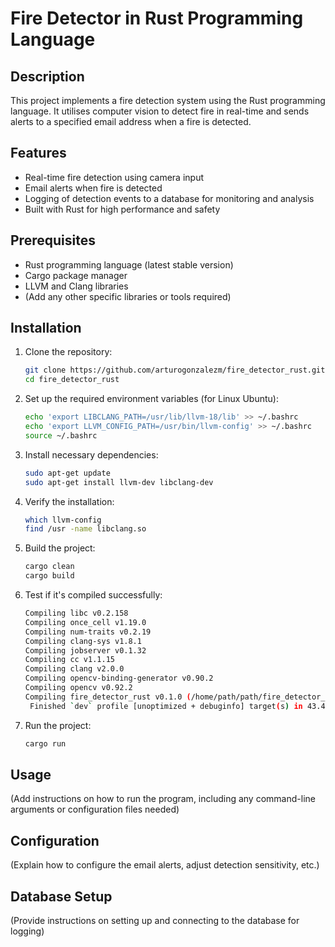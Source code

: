 # Fire Detector in Rust Programming Language

## Description

This project implements a fire detection system using the Rust programming language. 
It utilises computer vision to detect fire in real-time and sends alerts to a specified email address when a fire is detected.

## Features

- Real-time fire detection using camera input
- Email alerts when fire is detected
- Logging of detection events to a database for monitoring and analysis
- Built with Rust for high performance and safety

## Prerequisites

- Rust programming language (latest stable version)
- Cargo package manager
- LLVM and Clang libraries
- (Add any other specific libraries or tools required)

## Installation

1. Clone the repository:
   ```bash
   git clone https://github.com/arturogonzalezm/fire_detector_rust.git
   cd fire_detector_rust
   ```

2. Set up the required environment variables (for Linux Ubuntu):
   ```bash
   echo 'export LIBCLANG_PATH=/usr/lib/llvm-18/lib' >> ~/.bashrc
   echo 'export LLVM_CONFIG_PATH=/usr/bin/llvm-config' >> ~/.bashrc
   source ~/.bashrc
   ```

3. Install necessary dependencies:
   ```bash
   sudo apt-get update
   sudo apt-get install llvm-dev libclang-dev
   ```

4. Verify the installation:
   ```bash
   which llvm-config
   find /usr -name libclang.so
   ```

5. Build the project:
   ```bash
   cargo clean
   cargo build
   ```
   
6. Test if it's compiled successfully:
   ```bash
   Compiling libc v0.2.158
   Compiling once_cell v1.19.0
   Compiling num-traits v0.2.19
   Compiling clang-sys v1.8.1
   Compiling jobserver v0.1.32
   Compiling cc v1.1.15
   Compiling clang v2.0.0
   Compiling opencv-binding-generator v0.90.2
   Compiling opencv v0.92.2
   Compiling fire_detector_rust v0.1.0 (/home/path/path/fire_detector_rust)
    Finished `dev` profile [unoptimized + debuginfo] target(s) in 43.46s
    ```
   
7. Run the project:
    ```bash
    cargo run
    ```

## Usage

(Add instructions on how to run the program, including any command-line arguments or configuration files needed)

## Configuration

(Explain how to configure the email alerts, adjust detection sensitivity, etc.)

## Database Setup

(Provide instructions on setting up and connecting to the database for logging)

